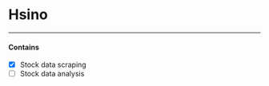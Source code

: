 # Hsino
----------------------------------
#### Contains
- [x] Stock data scraping
- [ ]  Stock data analysis